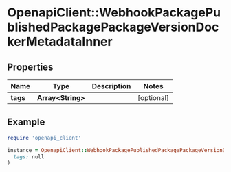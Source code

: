 # OpenapiClient::WebhookPackagePublishedPackagePackageVersionDockerMetadataInner

## Properties

| Name | Type | Description | Notes |
| ---- | ---- | ----------- | ----- |
| **tags** | **Array&lt;String&gt;** |  | [optional] |

## Example

```ruby
require 'openapi_client'

instance = OpenapiClient::WebhookPackagePublishedPackagePackageVersionDockerMetadataInner.new(
  tags: null
)
```

